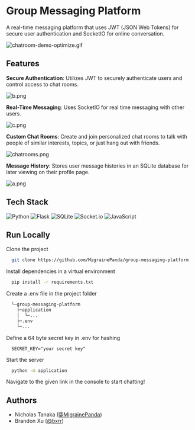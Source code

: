 # Group Messaging Platform

A real-time messaging platform that uses JWT (JSON Web Tokens) for secure user authentication and SocketIO for online conversation.

![chatroom-demo-optimize.gif](https://i.postimg.cc/m2hb4GHp/chatroom-demo-optimize.gif)

## Features
**Secure Authentication**: Utilizes JWT to securely authenticate users and control access to chat rooms.

![b.png](https://i.postimg.cc/X7HH83tf/b.png)

**Real-Time Messaging**: Uses SocketIO for real time messaging with other users.

![c.png](https://i.postimg.cc/jqvZxtxp/c.png)

**Custom Chat Rooms**: Create and join personalized chat rooms to talk with people of similar interests, topics, or just hang out with friends.
    
![chatrooms.png](https://i.postimg.cc/C1tfhKdJ/chatrooms.png)

**Message History**: Stores user message histories in an SQLite database for later viewing on their profile page.
    
![a.png](https://i.postimg.cc/2yCcH5zw/a.png)

## Tech Stack
![Python](https://img.shields.io/badge/python-3670A0?style=for-the-badge&logo=python&logoColor=ffdd54)
![Flask](https://img.shields.io/badge/flask-%23000.svg?style=for-the-badge&logo=flask&logoColor=white)
![SQLite](https://img.shields.io/badge/sqlite-%2307405e.svg?style=for-the-badge&logo=sqlite&logoColor=white)
![Socket.io](https://img.shields.io/badge/Socket.io-black?style=for-the-badge&logo=socket.io&badgeColor=010101)
![JavaScript](https://img.shields.io/badge/javascript-%23323330.svg?style=for-the-badge&logo=javascript&logoColor=%23F7DF1E)

## Run Locally

Clone the project

```bash
  git clone https://github.com/MigrainePanda/group-messaging-platform
```

Install dependencies in a virtual environment
```bash
  pip install -r requirements.txt
```

Create a .env file in the project folder
```bash
  └─group-messaging-platform
    ├─application
    │  └─...
    ├─.env
    └─...
```
Define a 64 byte secret key in .env for hashing
```Dotenv
  SECRET_KEY="your secret key"
```

Start the server

```bash
  python -m application
```

Navigate to the given link in the console to start chatting!

## Authors

- Nicholas Tanaka ([@MigrainePanda](https://www.github.com/MigrainePanda))
- Brandon Xu ([@bxrr](https://www.github.com/bxrr))
